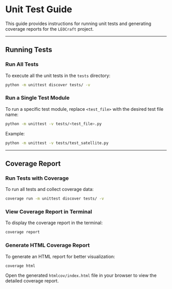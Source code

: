 # Unit Test Guide

This guide provides instructions for running unit tests and generating coverage reports for the `LEOCraft` project.

---

## Running Tests

### Run All Tests
To execute all the unit tests in the `tests` directory:
```bash
python -m unittest discover tests/ -v
```

### Run a Single Test Module
To run a specific test module, replace `<test_file>` with the desired test file name:
```bash
python -m unittest -v tests/<test_file>.py
```
Example:
```bash
python -m unittest -v tests/test_satellite.py
```

---

## Coverage Report

### Run Tests with Coverage
To run all tests and collect coverage data:
```bash
coverage run -m unittest discover tests/ -v
```

### View Coverage Report in Terminal
To display the coverage report in the terminal:
```bash
coverage report
```

### Generate HTML Coverage Report
To generate an HTML report for better visualization:
```bash
coverage html
```

Open the generated `htmlcov/index.html` file in your browser to view the detailed coverage report.